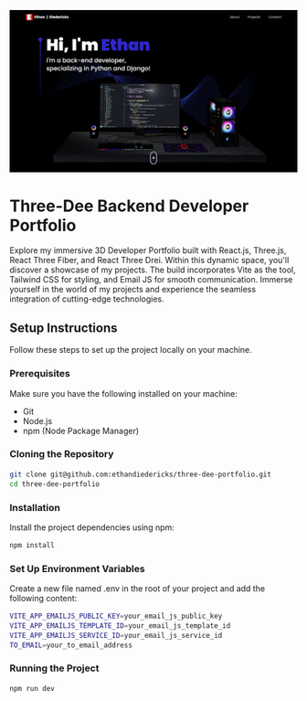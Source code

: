 ![Hero Image](https://raw.githubusercontent.com/ethandiedericks/three-dee-portfolio/main/portfolio.webp)
# Three-Dee Backend Developer Portfolio

Explore my immersive 3D Developer Portfolio built with React.js, Three.js, React Three Fiber, and React Three Drei. Within this dynamic space, you'll discover a showcase of my projects. The build incorporates Vite as the tool, Tailwind CSS for styling, and Email JS for smooth communication. Immerse yourself in the world of my projects and experience the seamless integration of cutting-edge technologies.

## Setup Instructions

Follow these steps to set up the project locally on your machine.

### Prerequisites

Make sure you have the following installed on your machine:

- Git
- Node.js
- npm (Node Package Manager)

### Cloning the Repository

```bash
git clone git@github.com:ethandiedericks/three-dee-portfolio.git
cd three-dee-portfolio
```
### Installation

Install the project dependencies using npm:

```bash
npm install
```
### Set Up Environment Variables

Create a new file named .env in the root of your project and add the following content:

```bash
VITE_APP_EMAILJS_PUBLIC_KEY=your_email_js_public_key
VITE_APP_EMAILJS_TEMPLATE_ID=your_email_js_template_id
VITE_APP_EMAILJS_SERVICE_ID=your_email_js_service_id
TO_EMAIL=your_to_email_address
```
### Running the Project
```bash
npm run dev
```
